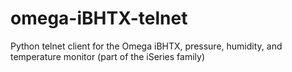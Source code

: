 omega-iBHTX-telnet
==================

Python telnet client for the Omega iBHTX, pressure, humidity, and temperature monitor (part of the iSeries family)
